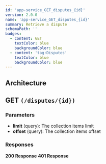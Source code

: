 ```yaml
---
id: 'app-service_GET_disputes_{id}'
version: 2.0.0
name: 'app-service_GET_disputes_{id}'
summary: Retrieve a dispute
schemaPath: ''
badges:
  - content: GET
    textColor: blue
    backgroundColor: blue
  - content: 'tag:Disputes'
    textColor: blue
    backgroundColor: blue
---
```

## Architecture
<NodeGraph />



## GET `(/disputes/{id})`

### Parameters
- **limit** (query): The collection items limit
- **offset** (query): The collection items offset




### Responses
**200 Response**
<SchemaViewer file="response-200.json" maxHeight="500" id="response-200" />
      **401 Response**
<SchemaViewer file="response-401.json" maxHeight="500" id="response-401" />
